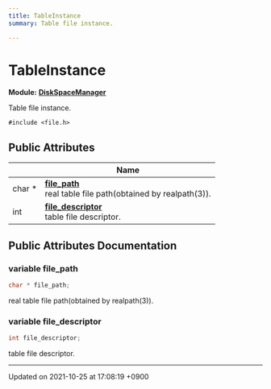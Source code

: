 ```yaml
---
title: TableInstance
summary: Table file instance. 

---
```


# TableInstance

**Module:** **[DiskSpaceManager](/Modules/group__DiskSpaceManager)**



Table file instance. 


`#include <file.h>`

## Public Attributes

|                | Name           |
| -------------- | -------------- |
| char * | **[file_path](/Classes/structTableInstance#variable-file-path)** <br>real table file path(obtained by realpath(3)).  |
| int | **[file_descriptor](/Classes/structTableInstance#variable-file-descriptor)** <br>table file descriptor.  |

## Public Attributes Documentation

### variable file_path

```cpp
char * file_path;
```

real table file path(obtained by realpath(3)). 

### variable file_descriptor

```cpp
int file_descriptor;
```

table file descriptor. 

-------------------------------

Updated on 2021-10-25 at 17:08:19 +0900